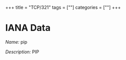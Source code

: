 +++
title = "TCP/321"
tags = [""]
categories = [""]
+++

# IANA Data

_Name:_ pip

_Description:_ PIP

